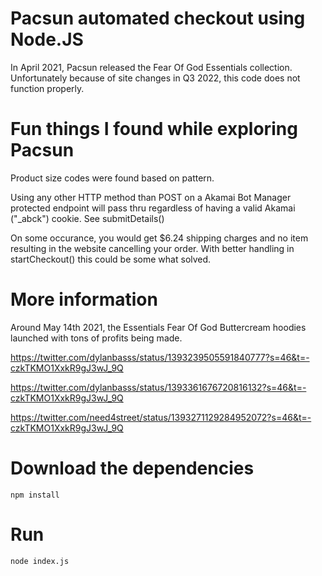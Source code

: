 # Pacsun automated checkout using Node.JS

In April 2021, Pacsun released the Fear Of God Essentials collection.
Unfortunately because of site changes in Q3 2022, this code does not function properly.
 
# Fun things I found while exploring Pacsun

Product size codes were found based on pattern.

Using any other HTTP method than POST on a Akamai Bot Manager protected endpoint will pass thru regardless of having a valid Akamai ("_abck") cookie. See submitDetails()

On some occurance, you would get $6.24 shipping charges and no item resulting in the website cancelling your order. With better handling in startCheckout() this could be some what solved.

# More information

Around May 14th 2021, the Essentials Fear Of God Buttercream hoodies launched with tons of profits being made.

https://twitter.com/dylanbasss/status/1393239505591840777?s=46&t=-czkTKMO1XxkR9gJ3wJ_9Q

https://twitter.com/dylanbasss/status/1393361676720816132?s=46&t=-czkTKMO1XxkR9gJ3wJ_9Q

https://twitter.com/need4street/status/1393271129284952072?s=46&t=-czkTKMO1XxkR9gJ3wJ_9Q

# Download the dependencies

`npm install`

# Run

`node index.js`
